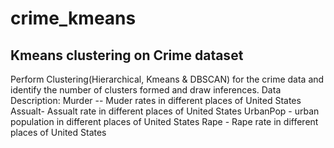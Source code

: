 # crime_kmeans
## Kmeans clustering on Crime dataset
Perform Clustering(Hierarchical, Kmeans &amp; DBSCAN) for the crime data and identify the number of clusters formed and draw inferences.  Data Description: Murder -- Muder rates in different places of United States Assualt- Assualt rate in different places of United States UrbanPop - urban population in different places of United States Rape - Rape rate in different places of United States
